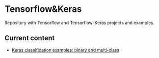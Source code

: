 # Tensorflow&Keras

Repository with Tensorflow and Tensorflow-Keras projects and examples. 

## Current content

* [Keras classification examples: binary and multi-class](https://github.com/Sampayob/Tensorflow-Keras/blob/master/Keras/Keras%20binary%20and%20multiclass%20classification%20examples.ipynb) 
